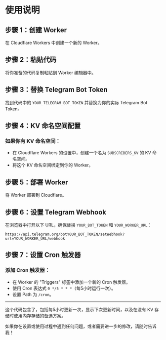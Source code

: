 # 使用说明

## 步骤 1：创建 Worker

在 Cloudflare Workers 中创建一个新的 Worker。

## 步骤 2：粘贴代码

将你准备的代码复制粘贴到 Worker 编辑器中。

## 步骤 3：替换 Telegram Bot Token 

找到代码中的 `YOUR_TELEGRAM_BOT_TOKEN` 并替换为你的实际 Telegram Bot Token。

## 步骤 4：KV 命名空间配置

### 如果你有 KV 命名空间：

- 在 Cloudflare Workers 的设置中，创建一个名为 `SUBSCRIBERS_KV` 的 KV 命名空间。
- 将这个 KV 命名空间绑定到你的 Worker。

## 步骤 5：部署 Worker

将 Worker 部署到 Cloudflare。

## 步骤 6：设置 Telegram Webhook

在浏览器中打开以下 URL，确保替换 `YOUR_BOT_TOKEN` 和 `YOUR_WORKER_URL`：
```
https://api.telegram.org/botYOUR_BOT_TOKEN/setWebhook?url=YOUR_WORKER_URL/webhook
```

## 步骤 7：设置 Cron 触发器

### 添加 Cron 触发器：

- 在 Worker 的 "Triggers" 标签中添加一个新的 Cron 触发器。
- 使用 Cron 表达式 `0 */5 * * *`（每5小时运行一次）。
- 设置 Path 为 `/cron`。

---

这个代码包含了，包括每5小时更新一次，显示下次更新时间，以及在没有 KV 存储时使用内存存储的备选方案。

如果你在设置或使用过程中遇到任何问题，或者需要进一步的修改，请随时告诉我！
